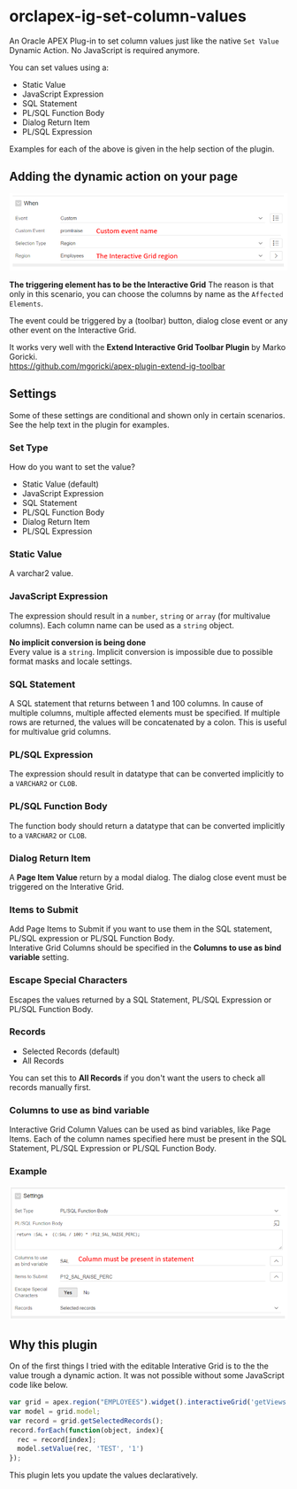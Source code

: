 # orclapex-ig-set-column-values
An Oracle APEX Plug-in to set column values just like the native `Set Value` Dynamic Action. No JavaScript is required anymore.

You can set values using a:
* Static Value
* JavaScript Expression
* SQL Statement
* PL/SQL Function Body
* Dialog Return Item
* PL/SQL Expression

Examples for each of the above is given in the help section of the plugin.

## Adding the dynamic action on your page

![DA definition](https://github.com/mennooo/orclapex-ig-set-column-values/blob/master/images/triggeringElement.PNG "DA definition")

**The triggering element has to be the Interactive Grid**
The reason is that only in this scenario, you can choose the columns by name as the `Affected Elements`.

The event could be triggered by a (toolbar) button, dialog close event or any other event on the Interactive Grid.

It works very well with the **Extend Interactive Grid Toolbar Plugin** by Marko Goricki.  
https://github.com/mgoricki/apex-plugin-extend-ig-toolbar

## Settings

Some of these settings are conditional and shown only in certain scenarios. See the help text in the plugin for examples.

### Set Type
How do you want to set the value?
* Static Value (default)
* JavaScript Expression
* SQL Statement
* PL/SQL Function Body
* Dialog Return Item
* PL/SQL Expression

### Static Value
A varchar2 value.

### JavaScript Expression
The expression should result in a `number`, `string` or `array` (for multivalue columns).
Each column name can be used as a `string` object.

**No implicit conversion is being done**  
Every value is a `string`. Implicit conversion is impossible due to possible format masks and locale settings.

### SQL Statement
A SQL statement that returns between 1 and 100 columns. In cause of multiple columns, multiple affected elements must be specified.
If multiple rows are returned, the values will be concatenated by a colon. This is useful for multivalue grid columns.

### PL/SQL Expression
The expression should result in datatype that can be converted implicitly to a `VARCHAR2` or `CLOB`.

### PL/SQL Function Body
The function body should return a datatype that can be converted implicitly to a `VARCHAR2` or `CLOB`.

### Dialog Return Item
A **Page Item Value** return by a modal dialog. The dialog close event must be triggered on the Interative Grid.

### Items to Submit
Add Page Items to Submit if you want to use them in the SQL statement, PL/SQL expression or PL/SQL Function Body.  
Interative Grid Columns should be specified in the **Columns to use as bind variable** setting.

### Escape Special Characters
Escapes the values returned by a SQL Statement, PL/SQL Expression or PL/SQL Function Body.

### Records
* Selected Records (default)
* All Records

You can set this to **All Records** if you don't want the users to check all records manually first.

### Columns to use as bind variable
Interactive Grid Column Values can be used as bind variables, like Page Items. Each of the column names specified here must be present in the SQL Statement, PL/SQL Expression or PL/SQL Function Body.

### Example

![DA Action settings](https://github.com/mennooo/orclapex-ig-set-column-values/blob/master/images/settings.PNG "DA Action settings")

## Why this plugin

On of the first things I tried with the editable Interative Grid is to the the value trough a dynamic action. It was not possible without some JavaScript code like below.

```javascript
var grid = apex.region("EMPLOYEES").widget().interactiveGrid('getViews','grid');
var model = grid.model;
var record = grid.getSelectedRecords();
record.forEach(function(object, index){
  rec = record[index];
  model.setValue(rec, 'TEST', '1')
});
```

This plugin lets you update the values declaratively.
